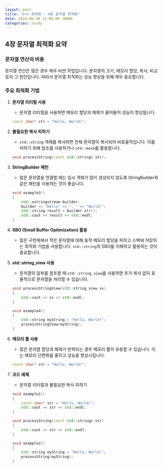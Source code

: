 ```yaml
---
layout: post
title: "C++ 최적화 - 4장 문자열 최적화"
date: 2024-06-30 12:00:00 +0000
categories: study
---
```


## 4장 문자열 최적화 요약

### 문자열 연산의 비용
문자열 연산은 많은 경우 매우 비싼 작업입니다. 문자열의 크기, 메모리 할당, 복사, 비교 등이 그 원인입니다. 따라서 문자열 최적화는 성능 향상을 위해 매우 중요합니다.

### 주요 최적화 기법

1. **문자열 리터럴 사용**
   - 문자열 리터럴을 사용하면 메모리 할당과 해제가 줄어들어 성능이 향상됩니다.
    ```cpp
    const char* str = "Hello, World!";
    ```
2. **불필요한 복사 피하기**
   - `std::string` 객체를 복사하면 전체 문자열이 복사되어 비효율적입니다. 이를 피하기 위해 참조를 사용하거나 `std::move`를 활용합니다.
    ```cpp
    void processString(const std::string& str);
    ```
3. **StringBuilder 패턴**
   - 많은 문자열을 연결할 때는 임시 객체가 많이 생성되지 않도록 StringBuilder와 같은 패턴을 사용하는 것이 좋습니다.
    ```cpp
    void example3() 
    {
        std::ostringstream builder;
        builder << "Hello" << ", " << "World!";
        std::string result = builder.str();
        std::cout << result << std::endl;
    }
    ```
4. **SBO (Small Buffer Optimization) 활용**
   - 많은 구현체에서 작은 문자열에 대해 동적 메모리 할당을 피하고 스택에 저장하는 최적화 기법을 사용합니다. `std::string`의 SBO를 이해하고 활용하는 것이 중요합니다.

5. **std::string_view 사용**
   - 문자열의 일부를 참조할 때 `std::string_view`를 사용하면 추가 복사 없이 효율적으로 문자열을 처리할 수 있습니다.
    ```cpp
    void processStringView(std::string_view sv) 
    {
        std::cout << sv << std::endl;
    }

    void example4() 
    {
        std::string myString = "Hello, World!";
        processStringView(myString);
    }
    ```
6. **메모리 풀 사용**
   - 많은 문자열 할당과 해제가 반복되는 경우 메모리 풀이 유용할 수 있습니다. 이는 메모리 단편화를 줄이고 성능을 향상시킵니다.
    ```cpp
    const char* str = "Hello, World!";
    ```

7. **코드 예제**
    - 문자열 리터럴과 불필요한 복사 피하기
    ```cpp
    void example1() 
    {
        const char* str = "Hello, World!";
        std::cout << str << std::endl;
    }

    void processString(const std::string& str) 
    {
        std::cout << str << std::endl;
    }

    void example2() 
    {
        std::string myString = "Hello, World!";
        processString(myString);
    }
    ```
